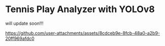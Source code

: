 # Tennis Play Analyzer with YOLOv8
will update soon!!!

https://github.com/user-attachments/assets/8cdceb9e-8fcb-48a0-a2b9-20ff969afdc0
